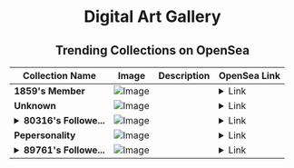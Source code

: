 <div align="center">

# Digital Art Gallery

## Trending Collections on OpenSea

| Collection Name                       | Image                                                                                     | Description                       | OpenSea Link                                                                                          |
|---------------------------------------|-------------------------------------------------------------------------------------------|-----------------------------------|--------------------------------------------------------------------------------------------------------|
| **1859's Member** | ![Image](https://i.seadn.io/s/raw/files/34916265a4cbe104c8cbceba492b3f99.png?w=500&auto=format?w=200&auto=format) |  | <details><summary>Link</summary>[1859's Member](https://opensea.io/collection/1859-s-member)</details> |
| **Unknown** | ![Image](https://i.seadn.io/s/raw/files/2b3c397deed3756cf91de3b1ea243192.jpg?w=500&auto=format?w=200&auto=format) |  | <details><summary>Link</summary>[Unknown](https://opensea.io/collection/unknown-172255)</details> |
| **<details><summary>80316's Followe...</summary>80316's Follower</details>** | ![Image](https://i.seadn.io/s/raw/files/19f9f090920392cc3650cbdf4361755b.png?w=500&auto=format?w=200&auto=format) |  | <details><summary>Link</summary>[80316's Follower](https://opensea.io/collection/80316-s-follower)</details> |
| **Pepersonality** | ![Image](https://i.seadn.io/s/raw/files/11ec6910d54cb9cbec7a1d8373da2c1d.jpg?w=500&auto=format?w=200&auto=format) |  | <details><summary>Link</summary>[Pepersonality](https://opensea.io/collection/pepersonality)</details> |
| **<details><summary>89761's Followe...</summary>89761's Follower</details>** | ![Image](https://i.seadn.io/s/raw/files/19f9f090920392cc3650cbdf4361755b.png?w=500&auto=format?w=200&auto=format) |  | <details><summary>Link</summary>[89761's Follower](https://opensea.io/collection/89761-s-follower)</details> |

</div>